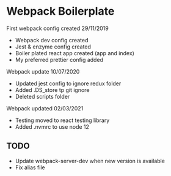 # Webpack Boilerplate

First webpack config created 29/11/2019

- Webpack dev config created
- Jest & enzyme config created
- Boiler plated react app created (app and index)
- My preferred prettier config added

Webpack update 10/07/2020

- Updated jest config to ignore redux folder
- Added .DS_store tp git ignore
- Deleted scripts folder

Webpack updated 02/03/2021

- Testing moved to react testing library
- Added .nvmrc to use node 12

## TODO

- Update webpack-server-dev when new version is available
- Fix alias file
